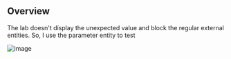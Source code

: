 ## Overview  
The lab doesn't dísplay the unexpected value and block the regular external entities. So, I use the parameter entity to test

![image](https://user-images.githubusercontent.com/22276823/127672813-2180c33a-f528-40bd-b05e-98a8aec18961.png)  

